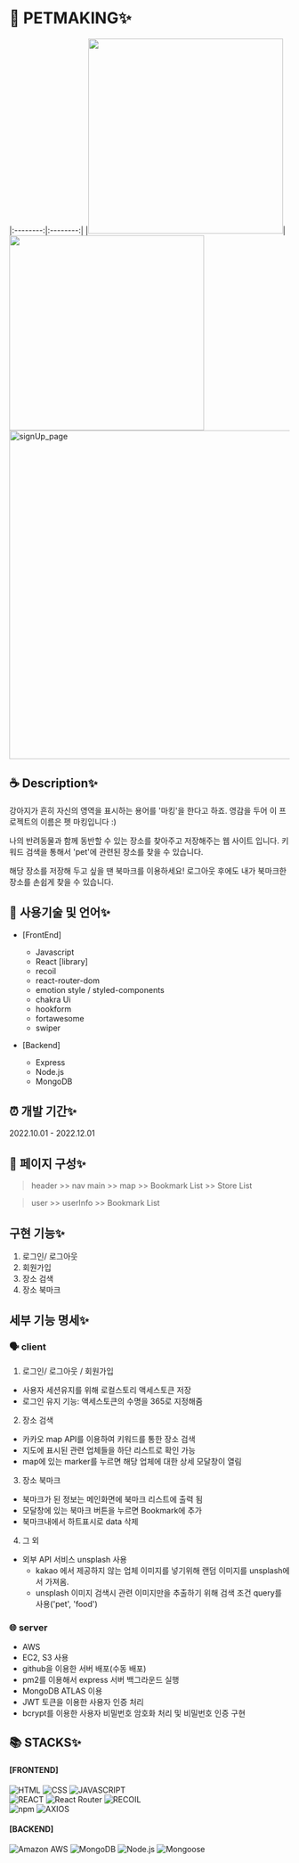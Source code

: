 
# 🐾 PETMAKING✨

|:--------:|:--------:|
|<img src="https://user-images.githubusercontent.com/57528886/204869710-d7d737dd-680c-4c7c-a254-1204184699bc.png" width="350"/>|<img src="https://user-images.githubusercontent.com/57528886/204869838-6edb1187-c3a5-44e5-b04a-d09200ad0974.png" width="350"/>
<img width="590" alt="signUp_page" src="https://user-images.githubusercontent.com/57528886/204869407-9e82fa36-2545-41da-8928-cf62d0bf8df4.png">

## ☕ Description✨
강아지가 흔히 자신의 영역을 표시하는 용어를 '마킹'을 한다고 하죠.
영감을 두어 이 프로젝트의 이름은 펫 마킹입니다 :)

나의 반려동물과 함께 동반할 수 있는 장소를 찾아주고 저장해주는 웹 사이트 입니다.
키워드 검색을 통해서 'pet'에 관련된 장소를 찾을 수 있습니다. 

해당 장소를 저장해 두고 싶을 땐 북마크를 이용하세요!
로그아웃 후에도 내가 북마크한 장소를 손쉽게 찾을 수 있습니다. 

## 📝 사용기술 및 언어✨
- [FrontEnd]
  - Javascript
  - React
  [library]
  - recoil
  - react-router-dom
  - emotion style / styled-components
  - chakra Ui
  - hookform
  - fortawesome
  - swiper


- [Backend]
  - Express
  - Node.js
  - MongoDB


## ⏰ 개발 기간✨
2022.10.01 - 2022.12.01


## 🎄 페이지 구성✨
  > header
    >> nav
  > main
    >> map
    >> Bookmark List
    >> Store List

  > user
    >> userInfo
    >> Bookmark List


## 구현 기능✨
1. 로그인/ 로그아웃
2. 회원가입
3. 장소 검색
4. 장소 북마크

## 세부 기능 명세✨
### 🗣️ client
1. 로그인/ 로그아웃 / 회원가입
- 사용자 세션유지를 위해 로컬스토리 액세스토큰 저장
- 로그인 유지 기능: 액세스토큰의 수명을 365로 지정해줌


2. 장소 검색
- 카카오 map API를 이용하여 키워드를 통한 장소 검색
- 지도에 표시된 관련 업체들을 하단 리스트로 확인 가능
- map에 있는 marker를 누르면 해당 업체에 대한 상세 모달창이 열림

3. 장소 북마크
- 북마크가 된 정보는 메인화면에 북마크 리스트에 출력 됨
- 모달창에 있는 북마크 버튼을 누르면 Bookmark에 추가
- 북마크내에서 하트표시로 data 삭제

4. 그 외
- 외부 API 서비스 unsplash 사용
  - kakao 에서 제공하지 않는 업체 이미지를 넣기위해 랜덤 이미지를 unsplash에서 가져옴.
  - unsplash 이미지 검색시 관련 이미지만을 추출하기 위해 검색 조건 query를 사용('pet', 'food')

### 🌐 server
- AWS 
- EC2, S3 사용
- github을 이용한 서버 배포(수동 배포)
- pm2를 이용해서 express 서버 백그라운드 실행
- MongoDB ATLAS 이용
- JWT 토큰을 이용한 사용자 인증 처리
- bcrypt를 이용한 사용자 비밀번호 암호화 처리 및 비밀번호 인증 구현


## 📚 STACKS✨
#### [FRONTEND]
![HTML](https://img.shields.io/badge/html-ededed?style=for-the-badge&logo=html5&logoColor=E34F26)
![CSS](https://img.shields.io/badge/css-ededed?style=for-the-badge&logo=css3&logoColor=1572B6)
![JAVASCRIPT](https://img.shields.io/badge/javaScript-ededed?style=for-the-badge&logo=javaScript&logoColor=F7DF1E)
<br>
![REACT](https://img.shields.io/badge/react-ededed?style=for-the-badge&logo=react&logoColor=61DAFB)
![React Router](https://img.shields.io/badge/ReactRouter-ededed?style=for-the-badge&logo=ReactRouter&logoColor=CA4245)
![RECOIL](https://img.shields.io/badge/recoil-ededed?style=for-the-badge&logo=recoil&logoColor=0075EB)
<br>
![npm](https://img.shields.io/badge/npm-ededed?style=for-the-badge&logo=npm&logoColor=2C8EBB)
![AXIOS](https://img.shields.io/badge/Axios-ededed?style=for-the-badge&logo=Axios&logoColor=5A29E4)


#### [BACKEND]
![Amazon AWS](https://img.shields.io/badge/AWS-ededed?style=for-the-badge&logo=AmazonAWS&logoColor=E34F26)
![MongoDB](https://img.shields.io/badge/MongoDB-ededed?style=for-the-badge&logo=MongoDB&logoColor=F7DF1E)
![Node.js](https://img.shields.io/badge/Node.js-ededed?style=for-the-badge&logo=Node.js3&logoColor=1572B6)
![Mongoose](https://img.shields.io/badge/Mongoose-ededed?style=for-the-badge&logo=Mongoose&logoColor=F7DF1E)

